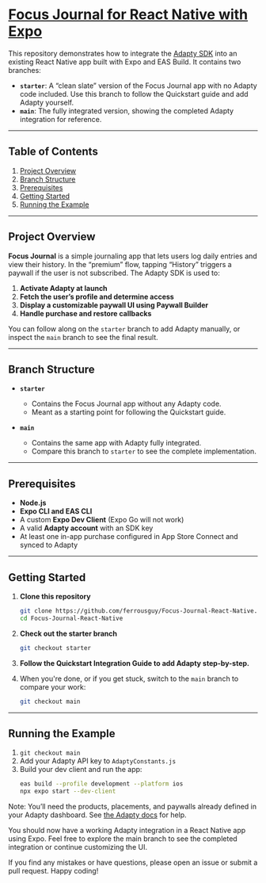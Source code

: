 # [Focus Journal for React Native with Expo](https://github.com/ferrousguy/Focus-Journal-React-Native)

This repository demonstrates how to integrate the [Adapty SDK](https://adapty.io) into an existing React Native app built with Expo and EAS Build. It contains two branches:

- **`starter`**: A “clean slate” version of the Focus Journal app with no Adapty code included. Use this branch to follow the Quickstart guide and add Adapty yourself.
- **`main`**: The fully integrated version, showing the completed Adapty integration for reference.

---

## Table of Contents

1. [Project Overview](#project-overview)  
2. [Branch Structure](#branch-structure)  
3. [Prerequisites](#prerequisites)  
4. [Getting Started](#getting-started)  
5. [Running the Example](#running-the-example)  

---

## Project Overview

**Focus Journal** is a simple journaling app that lets users log daily entries and view their history. In the “premium” flow, tapping “History” triggers a paywall if the user is not subscribed. The Adapty SDK is used to:

1. **Activate Adapty at launch**  
2. **Fetch the user’s profile and determine access**  
3. **Display a customizable paywall UI using Paywall Builder**  
4. **Handle purchase and restore callbacks**  

You can follow along on the `starter` branch to add Adapty manually, or inspect the `main` branch to see the final result.

---

## Branch Structure

- **`starter`**  
  - Contains the Focus Journal app without any Adapty code.  
  - Meant as a starting point for following the Quickstart guide.  

- **`main`**  
  - Contains the same app with Adapty fully integrated.  
  - Compare this branch to `starter` to see the complete implementation.  

---

## Prerequisites

- **Node.js**  
- **Expo CLI and EAS CLI**  
- A custom **Expo Dev Client** (Expo Go will not work)  
- A valid **Adapty account** with an SDK key  
- At least one in-app purchase configured in App Store Connect and synced to Adapty  

---

## Getting Started

1. **Clone this repository**  
   ```bash
   git clone https://github.com/ferrousguy/Focus-Journal-React-Native.git
   cd Focus-Journal-React-Native
   ```

2. **Check out the starter branch**  
   ```bash
   git checkout starter
   ```

3. **Follow the Quickstart Integration Guide to add Adapty step-by-step.**

4. When you're done, or if you get stuck, switch to the `main` branch to compare your work:  
   ```bash
   git checkout main
   ```

---

## Running the Example

1. `git checkout main`  
2. Add your Adapty API key to `AdaptyConstants.js`  
3. Build your dev client and run the app:  
   ```bash
   eas build --profile development --platform ios
   npx expo start --dev-client
   ```

Note: You’ll need the products, placements, and paywalls already defined in your Adapty dashboard. See [the Adapty docs](https://adapty.io/docs/) for help.

You should now have a working Adapty integration in a React Native app using Expo. Feel free to explore the main branch to see the completed integration or continue customizing the UI.

If you find any mistakes or have questions, please open an issue or submit a pull request. Happy coding!
